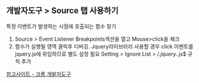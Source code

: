 ## 개발자도구 > Source 탭 사용하기

특정 이벤트가 발생하는 시점에 호출되는 함수 찾기

1. Source > Event Listener Breakpoints섹션을 열고 Mouse>click을 체크
2. 함수가 실행될 영역 클릭후 디버깅.
Jquery라이브러리 사용할 경우 click 이벤트를 jquery.js에 위임하므로 별도 설정 필요
Setting > Ignore List > /.*jquery.*\.js$ 규칙 추가


[참고사이트 - 크롬 개발자도구](https://www.insilicogen.com/blog/354)